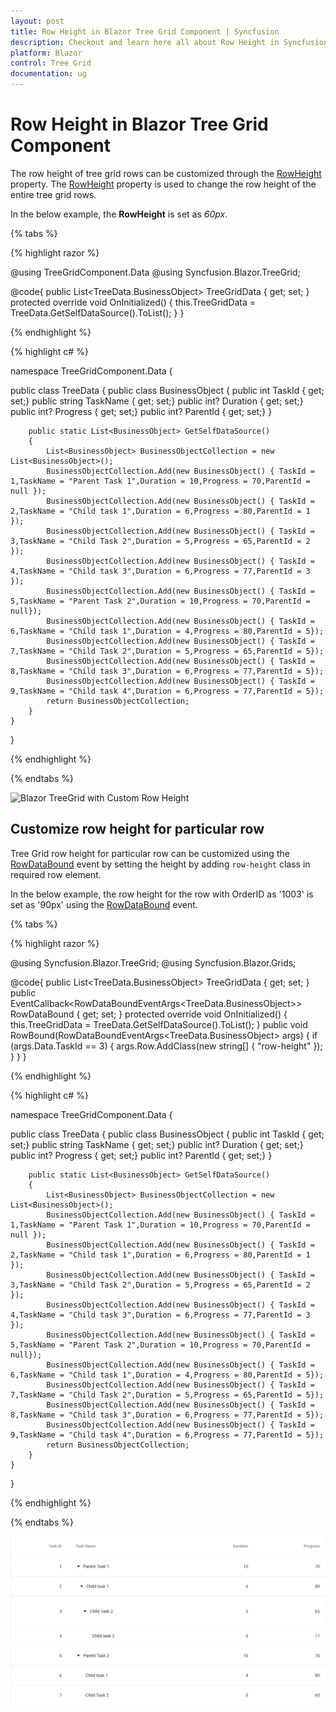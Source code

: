 ```yaml
---
layout: post
title: Row Height in Blazor Tree Grid Component | Syncfusion
description: Checkout and learn here all about Row Height in Syncfusion Blazor Tree Grid component and much more details.
platform: Blazor
control: Tree Grid
documentation: ug
---
```


# Row Height in Blazor Tree Grid Component

The row height of tree grid rows can be customized through the [RowHeight](https://help.syncfusion.com/cr/blazor/Syncfusion.Blazor~Syncfusion.Blazor.TreeGrid.SfTreeGrid~RowHeight.html) property. The [RowHeight](https://help.syncfusion.com/cr/blazor/Syncfusion.Blazor~Syncfusion.Blazor.TreeGrid.SfTreeGrid~RowHeight.html) property is used to change the row height of the entire tree grid rows.

In the below example, the **RowHeight** is set as *60px*.

{% tabs %}

{% highlight razor %}

@using TreeGridComponent.Data
@using Syncfusion.Blazor.TreeGrid;

<SfTreeGrid DataSource="@TreeGridData" ParentIdMapping="ParentId"  IdMapping="TaskId" RowHeight="60" TreeColumnIndex="1">
    <TreeGridColumns>
        <TreeGridColumn Field="TaskId" HeaderText="Task ID" Width="80" TextAlign="Syncfusion.Blazor.Grids.TextAlign.Right"></TreeGridColumn>
        <TreeGridColumn Field="TaskName" HeaderText="Task Name" Width="160"></TreeGridColumn>
        <TreeGridColumn Field="Duration" HeaderText="Duration" Width="100" TextAlign="Syncfusion.Blazor.Grids.TextAlign.Right"></TreeGridColumn>
        <TreeGridColumn Field="Progress" HeaderText="Progress" Width="100" TextAlign="Syncfusion.Blazor.Grids.TextAlign.Right"></TreeGridColumn>
    </TreeGridColumns>
</SfTreeGrid>

@code{
    public List<TreeData.BusinessObject> TreeGridData { get; set; }
    protected override void OnInitialized()
    {
        this.TreeGridData = TreeData.GetSelfDataSource().ToList();
    }
}

{% endhighlight %}

{% highlight c# %}

namespace TreeGridComponent.Data {

public class TreeData
    {
        public class BusinessObject
        {
            public int TaskId { get; set;}
            public string TaskName { get; set;}
            public int? Duration { get; set;}
            public int? Progress { get; set;}
            public int? ParentId { get; set;}
        }

        public static List<BusinessObject> GetSelfDataSource()
        {
            List<BusinessObject> BusinessObjectCollection = new List<BusinessObject>();
            BusinessObjectCollection.Add(new BusinessObject() { TaskId = 1,TaskName = "Parent Task 1",Duration = 10,Progress = 70,ParentId = null });
            BusinessObjectCollection.Add(new BusinessObject() { TaskId = 2,TaskName = "Child task 1",Duration = 6,Progress = 80,ParentId = 1 });
            BusinessObjectCollection.Add(new BusinessObject() { TaskId = 3,TaskName = "Child Task 2",Duration = 5,Progress = 65,ParentId = 2 });
            BusinessObjectCollection.Add(new BusinessObject() { TaskId = 4,TaskName = "Child task 3",Duration = 6,Progress = 77,ParentId = 3 });
            BusinessObjectCollection.Add(new BusinessObject() { TaskId = 5,TaskName = "Parent Task 2",Duration = 10,Progress = 70,ParentId = null});
            BusinessObjectCollection.Add(new BusinessObject() { TaskId = 6,TaskName = "Child task 1",Duration = 4,Progress = 80,ParentId = 5});
            BusinessObjectCollection.Add(new BusinessObject() { TaskId = 7,TaskName = "Child Task 2",Duration = 5,Progress = 65,ParentId = 5});
            BusinessObjectCollection.Add(new BusinessObject() { TaskId = 8,TaskName = "Child task 3",Duration = 6,Progress = 77,ParentId = 5});
            BusinessObjectCollection.Add(new BusinessObject() { TaskId = 9,TaskName = "Child task 4",Duration = 6,Progress = 77,ParentId = 5});
            return BusinessObjectCollection;
        }
    }
}

{% endhighlight %}

{% endtabs %}

![Blazor TreeGrid with Custom Row Height](../images/blazor-treegrid-custom-row-height.png)

## Customize row height for particular row

Tree Grid row height for particular row can be customized using the [RowDataBound](https://help.syncfusion.com/cr/blazor/Syncfusion.Blazor.TreeGrid.TreeGridEvents-1.html#Syncfusion_Blazor_TreeGrid_TreeGridEvents_1_RowDataBound) event by setting the height by adding `row-height` class in required row element.

In the below example, the row height for the row with OrderID as '1003' is set as '90px' using the [RowDataBound](https://help.syncfusion.com/cr/blazor/Syncfusion.Blazor.TreeGrid.TreeGridEvents-1.html#Syncfusion_Blazor_TreeGrid_TreeGridEvents_1_RowDataBound) event.

{% tabs %}

{% highlight razor %}

@using Syncfusion.Blazor.TreeGrid;
@using Syncfusion.Blazor.Grids;

<SfTreeGrid DataSource="@TreeGridData" ParentIdMapping="ParentId"  IdMapping="TaskId" RowHeight="60" TreeColumnIndex="1">
    <TreeGridEvents TValue="TreeData.BusinessObject" RowDataBound="RowBound"></TreeGridEvents>
    <TreeGridColumns>
        <TreeGridColumn Field="TaskId" HeaderText="Task ID" Width="80" TextAlign="Syncfusion.Blazor.Grids.TextAlign.Right"></TreeGridColumn>
        <TreeGridColumn Field="TaskName" HeaderText="Task Name" Width="160"></TreeGridColumn>
        <TreeGridColumn Field="Duration" HeaderText="Duration" Width="100" TextAlign="Syncfusion.Blazor.Grids.TextAlign.Right"></TreeGridColumn>
        <TreeGridColumn Field="Progress" HeaderText="Progress" Width="100" TextAlign="Syncfusion.Blazor.Grids.TextAlign.Right"></TreeGridColumn>
    </TreeGridColumns>
</SfTreeGrid>

<style>
    .row-height {
        height: 90px !important;
    }
</style>

@code{
    public List<TreeData.BusinessObject> TreeGridData { get; set; }
    public EventCallback<RowDataBoundEventArgs<TreeData.BusinessObject>> RowDataBound { get; set; }
    protected override void OnInitialized()
    {
        this.TreeGridData = TreeData.GetSelfDataSource().ToList();
    }
    public void RowBound(RowDataBoundEventArgs<TreeData.BusinessObject> args)
    {
        if (args.Data.TaskId == 3)
        {
            args.Row.AddClass(new string[] { "row-height" });
        }
    }
}

{% endhighlight %}

{% highlight c# %}

namespace TreeGridComponent.Data {

public class TreeData
    {
        public class BusinessObject
        {
            public int TaskId { get; set;}
            public string TaskName { get; set;}
            public int? Duration { get; set;}
            public int? Progress { get; set;}
            public int? ParentId { get; set;}
        }

        public static List<BusinessObject> GetSelfDataSource()
        {
            List<BusinessObject> BusinessObjectCollection = new List<BusinessObject>();
            BusinessObjectCollection.Add(new BusinessObject() { TaskId = 1,TaskName = "Parent Task 1",Duration = 10,Progress = 70,ParentId = null });
            BusinessObjectCollection.Add(new BusinessObject() { TaskId = 2,TaskName = "Child task 1",Duration = 6,Progress = 80,ParentId = 1 });
            BusinessObjectCollection.Add(new BusinessObject() { TaskId = 3,TaskName = "Child Task 2",Duration = 5,Progress = 65,ParentId = 2 });
            BusinessObjectCollection.Add(new BusinessObject() { TaskId = 4,TaskName = "Child task 3",Duration = 6,Progress = 77,ParentId = 3 });
            BusinessObjectCollection.Add(new BusinessObject() { TaskId = 5,TaskName = "Parent Task 2",Duration = 10,Progress = 70,ParentId = null});
            BusinessObjectCollection.Add(new BusinessObject() { TaskId = 6,TaskName = "Child task 1",Duration = 4,Progress = 80,ParentId = 5});
            BusinessObjectCollection.Add(new BusinessObject() { TaskId = 7,TaskName = "Child Task 2",Duration = 5,Progress = 65,ParentId = 5});
            BusinessObjectCollection.Add(new BusinessObject() { TaskId = 8,TaskName = "Child task 3",Duration = 6,Progress = 77,ParentId = 5});
            BusinessObjectCollection.Add(new BusinessObject() { TaskId = 9,TaskName = "Child task 4",Duration = 6,Progress = 77,ParentId = 5});
            return BusinessObjectCollection;
        }
    }
}

{% endhighlight %}

{% endtabs %}

![Customizing Specific Row Height in Blazor Tree Grid](../images/blazor-treegrid-specific-row-height-customization.png)
